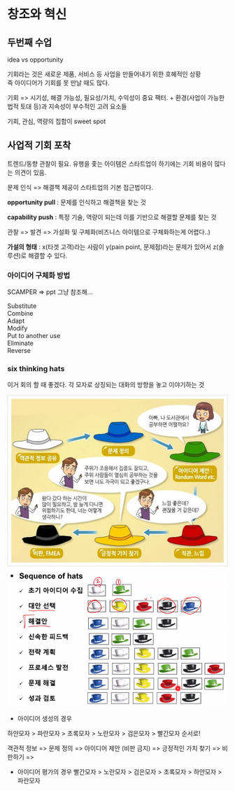 # 창조와 혁신

## 두번째 수업  

idea vs opportunity  

기회라는 것은 새로운 제품, 서비스 등 사업을 만들어내기 위한 호혜적인 상황  
즉 아이디어가 기회를 못 만날 때도 많다.  

기회 => 시기성, 해결 가능성, 필요성/가치, 수익성이 중요 팩터. + 환경(사업이 가능한 법적 토대 등)과 지속성이 부수적인 고려 요소들  

기회, 관심, 역량의 집합이 sweet spot  

## 사업적 기회 포착  

트렌드/동향 관찰이 필요. 유행을 좇는 아이템은 스타트업이 하기에는 기회 비용이 많다는 의견이 있음.

문제 인식 => 해결책 제공이 스타트업의 기본 접근법이다.  

**opportunity pull** : 문제를 인식하고 해결책을 찾는 것

**capability push** : 특정 기술, 역량이 되는데 이를 기반으로 해결할 문제를 찾는 것  

관찰 => 발견 => 가설화 및 구체화(비즈니스 아이템으로 구체화하는게 어렵다..)  

**가설의 형태** : x(타겟 고객)라는 사람이 y(pain point, 문제점)라는 문제가 있어서 z(솔루션)로 해결할 수 있다. 




### 아이디어 구체화 방법  
SCAMPER => ppt 그냥 참조해...

Substitute  
Combine  
Adapt  
Modify  
Put to another use  
Eliminate  
Reverse  

### six thinking hats  

이거 회의 할 때 좋겠다. 
각 모자로 상징되는 대화의 방향을 놓고 이야기하는 것

<img src="./asset/six_hat.jpg" alt="hat" />  
<img src="./asset/six_hat2.png" alt="hat" />  

- 아이디어 생성의 경우  

하얀모자 > 파란모자 > 초록모자 > 노란모자 > 검은모자 > 빨간모자 순서로!

객관적 정보 => 문제 정의 => 아이디어 제안 (비판 금지) => 긍정적인 가치 찾기 => 비판하기 => 

- 아이디어 평가의 경우
빨간모자 > 노란모자 > 검은모자 > 초록모자 > 하얀모자 > 파란모자  
